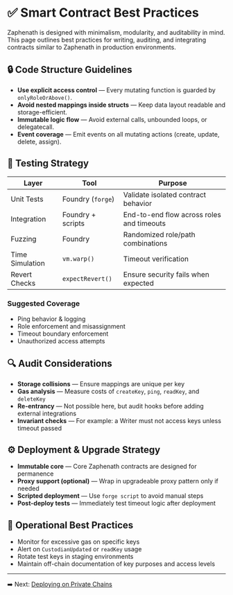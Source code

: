 # ✅ Smart Contract Best Practices

Zaphenath is designed with minimalism, modularity, and auditability in mind. This page outlines best practices for writing, auditing, and integrating contracts similar to Zaphenath in production environments.

## 🔒 Code Structure Guidelines

- **Use explicit access control** — Every mutating function is guarded by `onlyRoleOrAbove()`.
- **Avoid nested mappings inside structs** — Keep data layout readable and storage-efficient.
- **Immutable logic flow** — Avoid external calls, unbounded loops, or delegatecall.
- **Event coverage** — Emit events on all mutating actions (create, update, delete, assign).

## 🧪 Testing Strategy

| Layer           | Tool              | Purpose                                   |
| --------------- | ----------------- | ----------------------------------------- |
| Unit Tests      | Foundry (`forge`) | Validate isolated contract behavior       |
| Integration     | Foundry + scripts | End-to-end flow across roles and timeouts |
| Fuzzing         | Foundry           | Randomized role/path combinations         |
| Time Simulation | `vm.warp()`       | Timeout verification                      |
| Revert Checks   | `expectRevert()`  | Ensure security fails when expected       |

### Suggested Coverage

- Ping behavior & logging
- Role enforcement and misassignment
- Timeout boundary enforcement
- Unauthorized access attempts

## 🔍 Audit Considerations

- **Storage collisions** — Ensure mappings are unique per key
- **Gas analysis** — Measure costs of `createKey`, `ping`, `readKey`, and `deleteKey`
- **Re-entrancy** — Not possible here, but audit hooks before adding external integrations
- **Invariant checks** — For example: a Writer must not access keys unless timeout passed

## ⚙️ Deployment & Upgrade Strategy

- **Immutable core** — Core Zaphenath contracts are designed for permanence
- **Proxy support (optional)** — Wrap in upgradeable proxy pattern only if needed
- **Scripted deployment** — Use `forge script` to avoid manual steps
- **Post-deploy tests** — Immediately test timeout logic after deployment

## 🔁 Operational Best Practices

- Monitor for excessive gas on specific keys
- Alert on `CustodianUpdated` or `readKey` usage
- Rotate test keys in staging environments
- Maintain off-chain documentation of key purposes and access levels

---

➡️ Next: [Deploying on Private Chains](private-blockchain.md)
